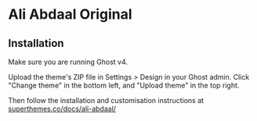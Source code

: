 # Ali Abdaal Original




## Installation

Make sure you are running Ghost v4.

Upload the theme's ZIP file in Settings > Design in your Ghost admin. Click "Change theme" in the bottom left, and "Upload theme" in the top right.

Then follow the installation and customisation instructions at [superthemes.co/docs/ali-abdaal/](https://superthemes.co/docs/ali-abdaal/)
